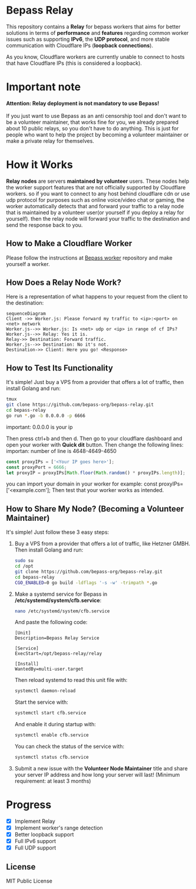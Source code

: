# Bepass Relay

This repository contains a **Relay** for bepass workers that aims for better solutions in terms of **performance** and **features** regarding common worker issues such as supporting **IPv6**, the **UDP protocol**, and more stable communication with Cloudflare IPs (**loopback connections**).

As you know, Cloudflare workers are currently unable to connect to hosts that have Cloudflare IPs (this is considered a loopback).

# Important note

**Attention: Relay deployment is not mandatory to use Bepass!**\
\
If you just want to use Bepass as an anti censorship tool and don't want to be a volunteer maintainer, that works fine for you, we already prepared about 10 public relays, so you don't have to do anything. This is just for people who want to help the project by becoming a volunteer maintainer or make a private relay for themselves.

# How it Works

**Relay nodes** are servers **maintained by volunteer** users. These nodes help the worker support features that are not officially supported by Cloudflare workers.
so if you want to connect to any host behind cloudflare cdn or use udp protocol for purposes such as online voice/video chat or gaming, the worker automatically detects that and forward your 
traffic to a relay node that is maintained by a volunteer user(or yourself if you deploy a relay for yourself). then the relay node will forward your traffic to the destination and send the response back to you.

## How to Make a Cloudflare Worker

Please follow the instructions at [Bepass worker](https://github.com/bepass-org/bepass-worker) repository and make yourself a worker.

## How Does a Relay Node Work?

Here is a representation of what happens to your request from the client to the destination:

```mermaid
sequenceDiagram
Client ->> Worker.js: Please forward my traffic to <ip>:<port> on <net> network   
Worker.js-->> Worker.js: Is <net> udp or <ip> in range of cf IPs?  
Worker.js-->> Relay: Yes it is.
Relay->> Destination: Forward traffic.  
Worker.js-->> Destination: No it's not.
Destination->> Client: Here you go! <Response>
```


## How to Test Its Functionality

It's simple! Just buy a VPS from a provider that offers a lot of traffic, then install Golang and run:

```bash
tmux
git clone https://github.com/bepass-org/bepass-relay.git
cd bepass-relay
go run *.go -b 0.0.0.0 -p 6666 
```
important: 0.0.0.0 is your ip

Then press ctrl+b and then d. Then go to your cloudflare dashboard and open your worker with **Quick dit** button. Then change the following lines:
importan: number of line is 4648-4649-4650

```js  
const proxyIPs = ['<Your IP goes here>'];
const proxyPort = 6666;
let proxyIP = proxyIPs[Math.floor(Math.random() * proxyIPs.length)];
```
you can import your domain in your worker
for example: const proxyIPs= ['<example.com'];
Then test that your worker works as intended.

## How to Share My Node? (Becoming a Volunteer Maintainer)

It's simple! Just follow these 3 easy steps:

1. Buy a VPS from a provider that offers a lot of traffic, like Hetzner GMBH. Then install Golang and run:

   ```bash    
   sudo su
   cd /opt
   git clone https://github.com/bepass-org/bepass-relay.git
   cd bepass-relay
   CGO_ENABLED=0 go build -ldflags '-s -w' -trimpath *.go
   ```

2. Make a systemd service for Bepass in **/etc/systemd/system/cfb.service**:

   ```bash
   nano /etc/systemd/system/cfb.service
   ```

   And paste the following code:
      ```
   	[Unit]
   	Description=Bepass Relay Service
   	
   	[Service]   
   	ExecStart=/opt/bepass-relay/relay
   	
   	[Install]
   	WantedBy=multi-user.target
      ```
   Then reload systemd to read this unit file with:
      ```bash
   	systemctl daemon-reload
      ```
   Start the service with:
      ```bash
   	systemctl start cfb.service
      ```
   And enable it during startup with:
      ```bash
   	systemctl enable cfb.service
      ```
   You can check the status of the service with:
      ```bash
   	systemctl status cfb.service
      ```
3. Submit a new issue with the **Volunteer Node Maintainer** title and share your server IP address and how long your server will last! (Minimum requirement: at least 3 months)

# Progress

- [x] Implement Relay
- [x] Implement worker's range detection
- [x] Better loopback support
- [x] Full IPv6 support
- [x] Full UDP support

## License

MIT Public License
